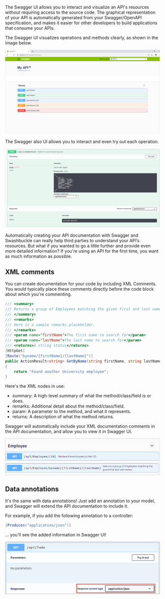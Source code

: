The Swagger UI allows you to interact and visualize an API's resources without requiring access to the source code. The graphical representation of your API is automatically generated from your Swagger/OpenAPI specification, and makes it easier for other developers to build applications that consume your APIs.

The Swagger UI visualizes operations and methods clearly, as shown in the image below.

![Operations of API in Swagger UI](../media/Swagger_UI.png)

The Swagger also UI allows you to interact and even try out each operation.

![Interaction with API Operation in Swagger UI](../media/Swagger_UI_interact.png)

Automatically creating your API documentation with Swagger and Swashbuckle can really help third parties to understand your API’s resources. But what if you wanted to go a little further and provide even more detailed information? If you're using an API for the first time, you want as much information as possible.

## XML comments

You can create documentation for your code by including XML Comments. You would typically place these comments directly before the code block about which you're commenting.

```csharp
/// <summary>
/// Returns a group of Employees matching the given first and last names.
/// </summary>
/// <remarks>
/// Here is a sample remarks placeholder.
/// </remarks>
/// <param name="firstName">The first name to search for</param>
/// <param name="lastName">The last name to search for</param>
/// <returns>A string status</returns>
[HttpGet]
[Route("byname/{firstName}/{lastName}")]
public ActionResult<string> GetByName(string firstName, string lastName)
{
    return "Found another University employee";
}
```

Here's the XML nodes in use:

- summary: A high-level summary of what the method/class/field is or does.
- remarks: Additional detail about the method/class/field.
- param: A parameter to the method, and what it represents.
- returns: A description of what the method returns.

Swagger will automatically include your XML documentation comments in the API documentation, and allow you to view it in Swagger UI. 

![Image showing Swagger UI and added XML Comments](../media/Swagger_UI_XML.png) 

## Data annotations

It's the same with data annotations! Just add an annotation to your model, and Swagger will extend the API documentation to include it.

For example, if you add the following annotation to a controller:

```csharp
[Produces("application/json")]
```

... you'll see the added information in Swagger UI!

![Image showing Swagger UI with added content type added to annotations](../media/Swagger_UI_annotations.png)
